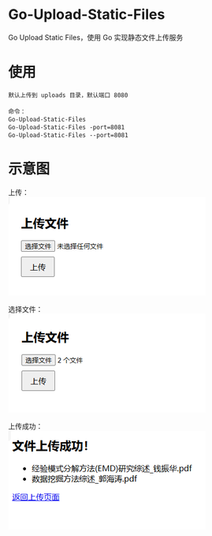 # Go-Upload-Static-Files
Go Upload Static Files，使用 Go 实现静态文件上传服务

# 使用
```
默认上传到 uploads 目录，默认端口 8080

命令：
Go-Upload-Static-Files
Go-Upload-Static-Files -port=8081
Go-Upload-Static-Files --port=8081
```


# 示意图
上传：  
![2025-10-31_09-31-27.png](image/2025-10-31_09-31-27.png)

选择文件：  
![2025-10-31_09-31-57.png](image/2025-10-31_09-31-57.png)

上传成功：  
![2025-10-31_09-30-29.png](image/2025-10-31_09-30-29.png)



